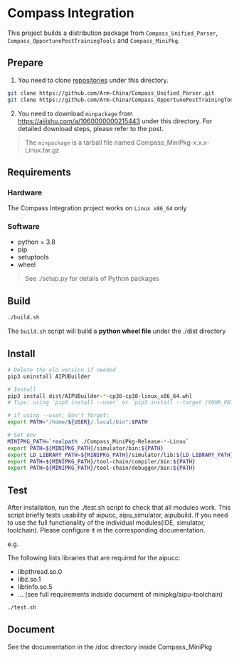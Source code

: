 # Compass Integration

This project builds a distribution package from `Compass_Unified_Parser`, `Compass_OpportunePostTrainingTools` and `Compass_MiniPkg`.

## Prepare

1. You need to clone [repositories](https://github.com/Arm-China) under this directory.

```bash
git clone https://github.com/Arm-China/Compass_Unified_Parser.git
git clone https://github.com/Arm-China/Compass_OpportunePostTrainingTools.git
```

2. You need to download `minpackage` from <https://aijishu.com/a/1060000000215443> under this directory. For detailed download steps, please refer to the post.

> The `minpackage` is a tarball file named Compass_MiniPkg-x.x.x-Linux.tar.gz

## Requirements

### Hardware

The Compass Integration project works on ``Linux x86_64`` only

### Software

* python = 3.8
* pip
* setuptools
* wheel

> See ./setup.py for details of Python packages

## Build

```bash
./build.sh
```

The `build.sh` script will build a **python wheel file** under the ./dist directory

## Install

```bash
# Delete the old version if needed
pip3 uninstall AIPUBuilder

# Install
pip3 install dist/AIPUBuilder-*-cp38-cp38-linux_x86_64.whl
# Tips: using `pip3 install --user` or `pip3 install --target /YOUR_PATH` if your don't have root premission

# if using --user, don't forget:
export PATH="/home/${USER}/.local/bin":$PATH

# Set env
MINIPKG_PATH=`realpath ./Compass_MiniPkg-Release-*-Linux`
export PATH=${MINIPKG_PATH}/simulator/bin:${PATH}
export LD_LIBRARY_PATH=${MINIPKG_PATH}/simulator/lib:${LD_LIBRARY_PATH}
export PATH=${MINIPKG_PATH}/tool-chain/compiler/bin:${PATH}
export PATH=${MINIPKG_PATH}/tool-chain/debugger/bin:${PATH}
```

## Test

After installation, run the ./test.sh script to check that all modules work. This script briefly tests usability of aipucc, aipu_simulator, aipubuild. If you need to use the full functionality of the individual modules(IDE, simulator, toolchain). Please configure it in the corresponding documentation.

e.g.

The following lists libraries that are required for the aipucc:

* libpthread.so.0
* libz.so.1
* libtinfo.so.5
* ... (see full requirements indside document of minipkg/aipu-toolchain)

```bash
./test.sh
```

## Document

See the documentation in the /doc directory inside Compass_MiniPkg
